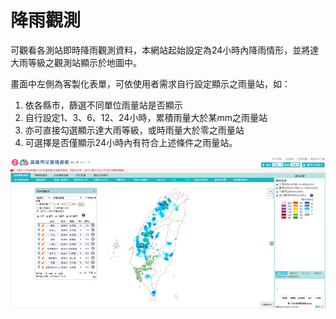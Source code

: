 # 降雨觀測

可觀看各測站即時降雨觀測資料，本網站起始設定為24小時內降雨情形，並將達大雨等級之觀測站顯示於地圖中。

畫面中左側為客製化表單，可依使用者需求自行設定顯示之雨量站，如：

1. 依各縣市，篩選不同單位雨量站是否顯示
2. 自行設定1、3、6、12、24小時，累積雨量大於某mm之雨量站
3. 亦可直接勾選顯示達大雨等級，或時雨量大於零之雨量站
4. 可選擇是否僅顯示24小時內有符合上述條件之雨量站。

![1568258862887](../assets/1568258862887.png)
